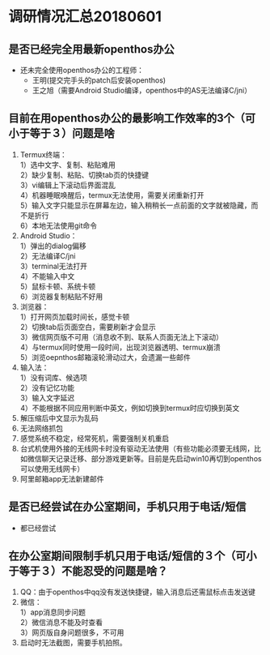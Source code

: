 # 调研情况汇总20180601

## 是否已经完全用最新openthos办公
   - 还未完全使用openthos办公的工程师：
      - 王明(提交完手头的patch后安装openthos)
      - 王之旭（需要Android Studio编译，openthos中的AS无法编译C/jni）

## 目前在用openthos办公的最影响工作效率的3个（可小于等于３）问题是啥
1. Termux终端：  
      1）选中文字、复制、粘贴难用  
      2）缺少复制、粘贴、切换tab页的快捷键  
      3）vi编辑上下滚动后界面混乱  
      4）机器睡眠唤醒后，termux无法使用，需要关闭重新打开  
      5）输入文字只能显示在屏幕左边，输入稍稍长一点前面的文字就被隐藏，而不是折行  
      6）本地无法使用git命令  
2. Android Studio：  
      1）弹出的dialog偏移  
      2）无法编译C/jni  
      3）terminal无法打开  
      4）不能输入中文  
      5）鼠标卡顿、系统卡顿  
      6）浏览器复制粘贴不好用  
3. 浏览器：  
      1）打开网页加载时间长，感觉卡顿  
      2）切换tab后页面空白，需要刷新才会显示  
      3）微信网页版不可用（消息收不到、联系人页面无法上下滚动）  
      4）与termux同时使用一段时间，出现浏览器透明、termux崩溃  
      5）浏览oepnthos邮箱滚轮滑动过大，会遗漏一些邮件  
4. 输入法：  
      1）没有词库、候选项  
      2）没有记忆功能  
      3）输入文字延迟  
      4）不能根据不同应用判断中英文，例如切换到termux时应切换到英文  
5. 解压缩后中文显示为乱码
6. 无法网络抓包
7. 感觉系统不稳定，经常死机，需要强制关机重启
8. 台式机使用外接的无线网卡时没有驱动无法使用（有些功能必须要无线网，比如微信聊天记录迁移、部分游戏更新等。目前是先启动win10再切到openthos可以使用无线网卡）
9. 阿里邮箱app无法新建邮件

## 是否已经尝试在办公室期间，手机只用于电话/短信
   - 都已经尝试

## 在办公室期间限制手机只用于电话/短信的３个（可小于等于３）不能忍受的问题是啥？
1. QQ：由于openthos中qq没有发送快捷键，输入消息后还需鼠标点击发送键
2. 微信：  
      1）app消息同步问题  
      2）微信消息不能及时查看  
      3）网页版自身问题很多，不可用
3. 启动时无法截图，需要手机拍照。
